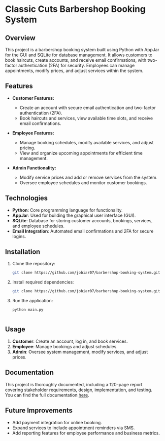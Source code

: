 # Classic Cuts Barbershop Booking System

## Overview

This project is a barbershop booking system built using Python with AppJar for the GUI and SQLite for database management. It allows customers to book haircuts, create accounts, and receive email confirmations, with two-factor authentication (2FA) for security. Employees can manage appointments, modify prices, and adjust services within the system.

## Features

- **Customer Features:**
  - Create an account with secure email authentication and two-factor authentication (2FA).
  - Book haircuts and services, view available time slots, and receive email confirmations.
  
- **Employee Features:**
  - Manage booking schedules, modify available services, and adjust pricing.
  - View and organize upcoming appointments for efficient time management.
  
- **Admin Functionality:**
  - Modify service prices and add or remove services from the system.
  - Oversee employee schedules and monitor customer bookings.

## Technologies

- **Python**: Core programming language for functionality.
- **AppJar**: Used for building the graphical user interface (GUI).
- **SQLite**: Database for storing customer accounts, bookings, services, and employee schedules.
- **Email Integration**: Automated email confirmations and 2FA for secure logins.

## Installation

1. Clone the repository:
   ```bash
   git clone https://github.com/jobiar07/barbershop-booking-system.git

3. Install required dependencies:
   ```bash
   git clone https://github.com/jobiar07/barbershop-booking-system.git

5. Run the application:
   ```bash
   python main.py



## Usage

1. **Customer**: Create an account, log in, and book services.
2. **Employee**: Manage bookings and adjust schedules.
3. **Admin**: Oversee system management, modify services, and adjust prices.

## Documentation

This project is thoroughly documented, including a 120-page report covering stakeholder requirements, design, implementation, and testing. You can find the full documentation [here](classiccuts_project.pdf).

## Future Improvements

- Add payment integration for online booking.
- Expand services to include appointment reminders via SMS.
- Add reporting features for employee performance and business metrics.

